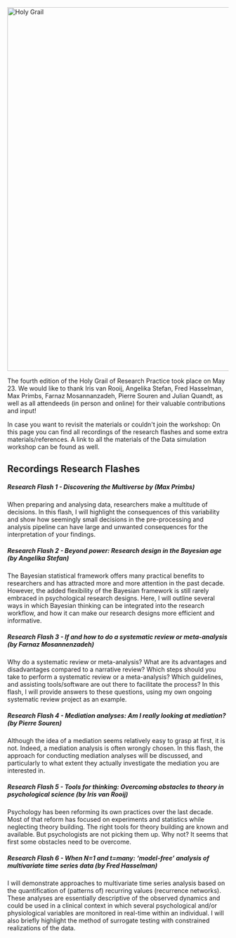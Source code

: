 <img width="827" alt="Holy Grail " src="https://user-images.githubusercontent.com/106151361/170022702-6474b5b5-5412-488f-ae2f-d8e8cd8b1d83.png">


The fourth edition of the Holy Grail of Research Practice took place on May 23. We would like to thank Iris van Rooij, Angelika Stefan, Fred Hasselman, Max Primbs, Farnaz Mosannanzadeh, Pierre Souren and Julian Quandt, as well as all attendeeds (in person and online) for their valuable contributions and input!

In case you want to revisit the materials or couldn't join the workshop: On this page you can find all recordings of the research flashes and some extra materials/references. A link to all the materials of the Data simulation workshop can be found as well.



## Recordings Research Flashes



##### Research Flash 1 - Discovering the Multiverse by (Max Primbs)
When preparing and analysing data, researchers make a multitude of decisions. In this flash, I will highlight the consequences of this variability and show how seemingly small decisions in the pre-processing and analysis pipeline can have large and unwanted consequences for the interpretation of your findings.

##### Research Flash 2 - Beyond power: Research design in the Bayesian age (by Angelika Stefan)
The Bayesian statistical framework offers many practical benefits to researchers and has attracted more and more attention in the past decade. However, the
added flexibility of the Bayesian framework is still rarely embraced in psychological research designs. Here, I will outline several ways in which Bayesian thinking can be integrated into the research workflow, and how it can make our research designs more efficient and informative.

##### Research Flash 3 - If and how to do a systematic review or meta-analysis (by Farnaz Mosannenzadeh)
Why do a systematic review or meta-analysis? What are its advantages and disadvantages compared to a narrative review? Which steps should you take to perform a systematic review or a meta-analysis? Which guidelines, and assisting tools/software are out there to facilitate the process? In this flash, I will provide answers to these questions, using my own ongoing systematic review project as an example.

##### Research Flash 4 - Mediation analyses: Am I really looking at mediation? (by Pierre Souren)
Although the idea of a mediation seems relatively easy to grasp at first, it is not. Indeed, a mediation analysis is often wrongly chosen. In this flash, the approach for conducting mediation analyses will be discussed, and particularly to what extent they actually investigate the mediation you are interested in.

##### Research Flash 5 - Tools for thinking: Overcoming obstacles to theory in psychological science (by Iris van Rooij)
Psychology has been reforming its own practices over the last decade. Most of that reform has focused on experiments and statistics while neglecting theory
building. The right tools for theory building are known and available. But psychologists are not picking them up. Why not? It seems that first some obstacles need to be overcome.

##### Research Flash 6 - When N=1 and t=many: ‘model-free’ analysis of multivariate time series data (by Fred Hasselman)
I will demonstrate approaches to multivariate time series analysis based on the quantification of (patterns of) recurring values (recurrence networks). These analyses are essentially descriptive of the observed dynamics and could be used in a clinical context in which several psychological and/or physiological variables are monitored in real-time within an individual. I will also briefly highlight the method of surrogate testing with constrained realizations of the data.



